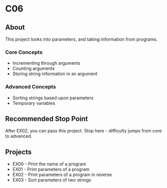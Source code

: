 # C06

## About

This project looks into parameters, and taking information from programs.

### Core Concepts 
- Incrementing through arguments
- Counting arguments
- Storing string information in an argument

### Advanced Concepts
- Sorting strings based upon parameters
- Temporary variables

## Recommended Stop Point

After EX02, you can pass this project. Stop here - difficulty jumps from core to advanced.

## Projects
- EX00 - Print the name of a program
- EX01 - Print parameters of a program
- EX02 - Print parameters of a program in reverse
- EX03 - Sort parameters of two strings

